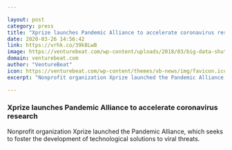 ```yaml
---

layout: post
category: press
title: "Xprize launches Pandemic Alliance to accelerate coronavirus research"
date: 2020-03-26 14:56:42
link: https://vrhk.co/39k8LwB
image: https://venturebeat.com/wp-content/uploads/2018/03/big-data-shutterstock_228162115-e1573230263860.jpg?w=1200&strip=all
domain: venturebeat.com
author: "VentureBeat"
icon: https://venturebeat.com/wp-content/themes/vb-news/img/favicon.ico
excerpt: "Nonprofit organization Xprize launched the Pandemic Alliance, which seeks to foster the development of technological solutions to viral threats."

---
```


### Xprize launches Pandemic Alliance to accelerate coronavirus research

Nonprofit organization Xprize launched the Pandemic Alliance, which seeks to foster the development of technological solutions to viral threats.